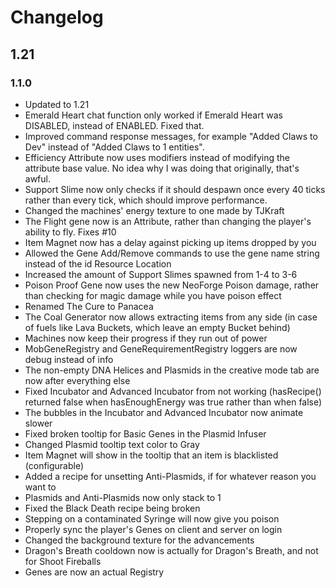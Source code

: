 
# Changelog

## 1.21

### 1.1.0

- Updated to 1.21
- Emerald Heart chat function only worked if Emerald Heart was DISABLED, instead of ENABLED. Fixed that.
- Improved command response messages, for example "Added Claws to Dev" instead of "Added Claws to 1 entities".
- Efficiency Attribute now uses modifiers instead of modifying the attribute base value. No idea why I was doing that originally, that's awful.
- Support Slime now only checks if it should despawn once every 40 ticks rather than every tick, which should improve performance.
- Changed the machines' energy texture to one made by TJKraft
- The Flight gene now is an Attribute, rather than changing the player's ability to fly. Fixes #10
- Item Magnet now has a delay against picking up items dropped by you
- Allowed the Gene Add/Remove commands to use the gene name string instead of the id Resource Location
- Increased the amount of Support Slimes spawned from 1-4 to 3-6
- Poison Proof Gene now uses the new NeoForge Poison damage, rather than checking for magic damage while you have poison effect
- Renamed The Cure to Panacea
- The Coal Generator now allows extracting items from any side (in case of fuels like Lava Buckets, which leave an empty Bucket behind)
- Machines now keep their progress if they run out of power
- MobGeneRegistry and GeneRequirementRegistry loggers are now debug instead of info
- The non-empty DNA Helices and Plasmids in the creative mode tab are now after everything else
- Fixed Incubator and Advanced Incubator from not working (hasRecipe() returned false when hasEnoughEnergy was true rather than when false)
- The bubbles in the Incubator and Advanced Incubator now animate slower
- Fixed broken tooltip for Basic Genes in the Plasmid Infuser
- Changed Plasmid tooltip text color to Gray
- Item Magnet will show in the tooltip that an item is blacklisted (configurable)
- Added a recipe for unsetting Anti-Plasmids, if for whatever reason you want to
- Plasmids and Anti-Plasmids now only stack to 1
- Fixed the Black Death recipe being broken
- Stepping on a contaminated Syringe will now give you poison
- Properly sync the player's Genes on client and server on login
- Changed the background texture for the advancements
- Dragon's Breath cooldown now is actually for Dragon's Breath, and not for Shoot Fireballs
- Genes are now an actual Registry